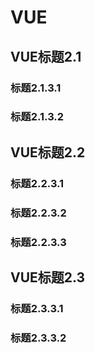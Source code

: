 # VUE
## VUE标题2.1
### 标题2.1.3.1
### 标题2.1.3.2
## VUE标题2.2
### 标题2.2.3.1
### 标题2.2.3.2
### 标题2.2.3.3
## VUE标题2.3
### 标题2.3.3.1
### 标题2.3.3.2